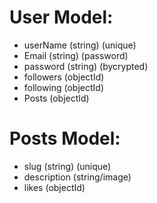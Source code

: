 # User Model:

- userName (string) (unique)
- Email (string) (password)
- password (string) (bycrypted)
- followers (objectId)
- following (objectId)
- Posts (objectId)

# Posts Model:

- slug (string) (unique)
- description (string/image)
- likes (objectId)
